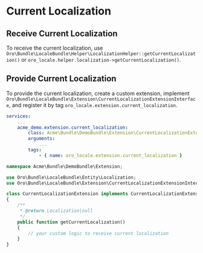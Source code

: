 <a id="bundle-docs-platform-locale-bundle-current-localization"></a>

# Current Localization

## Receive Current Localization

To receive the current localization, use `Oro\Bundle\LocaleBundle\Helper\LocalizationHelper::getCurrentLocalization()` or `oro_locale.helper.localization->getCurrentLocalization()`.

## Provide Current Localization

To provide the current localization, create a custom extension, implement `Oro\Bundle\LocaleBundle\Extension\CurrentLocalizationExtensionInterface`, and register it by tag `oro_locale.extension.current_localization`.

```yaml
services:
    ...
    acme_demo.extension.current_localization:
        class: Acme\Bundle\DemoBundle\Extension\CurrentLocalizationExtension
        arguments:
            ...
        tags:
            - { name: oro_locale.extension.current_localization }
```

```php
namespace Acme\Bundle\DemoBundle\Extension;

use Oro\Bundle\LocaleBundle\Entity\Localization;
use Oro\Bundle\LocaleBundle\Extension\CurrentLocalizationExtensionInterface;

class CurrentLocalizationExtension implements CurrentLocalizationExtensionInterface
{
    /**
     * @return Localization|null
     */
    public function getCurrentLocalization()
    {
        // your custom logic to receive current localization
    }
}
```
